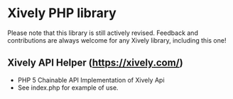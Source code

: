 # Xively PHP library

Please note that this library is still actively revised.  Feedback and contributions are always welcome for any Xively library, including this one!

Xively API Helper (https://xively.com/)
--------------

- PHP 5 Chainable API Implementation of Xively Api
- See index.php for example of use.
